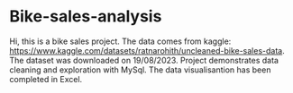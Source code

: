 # Bike-sales-analysis
Hi, this is a bike sales project. The data comes from kaggle: https://www.kaggle.com/datasets/ratnarohith/uncleaned-bike-sales-data. The dataset was downloaded on 19/08/2023. Project demonstrates data cleaning and exploration with MySql. The data visualisantion has been completed in Excel. 

